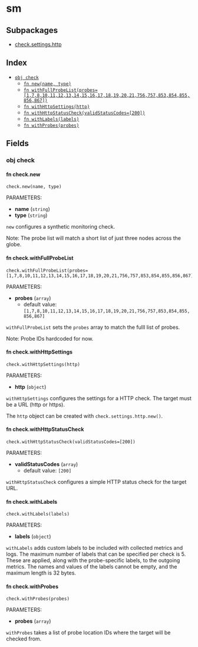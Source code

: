 # sm



## Subpackages

* [check.settings.http](check/settings/http/index.md)

## Index

* [`obj check`](#obj-check)
  * [`fn new(name, type)`](#fn-checknew)
  * [`fn withFullProbeList(probes=[1,7,8,10,11,12,13,14,15,16,17,18,19,20,21,756,757,853,854,855,856,867])`](#fn-checkwithfullprobelist)
  * [`fn withHttpSettings(http)`](#fn-checkwithhttpsettings)
  * [`fn withHttpStatusCheck(validStatusCodes=[200])`](#fn-checkwithhttpstatuscheck)
  * [`fn withLabels(labels)`](#fn-checkwithlabels)
  * [`fn withProbes(probes)`](#fn-checkwithprobes)

## Fields

### obj check


#### fn check.new

```jsonnet
check.new(name, type)
```

PARAMETERS:

* **name** (`string`)
* **type** (`string`)

`new` configures a synthetic monitoring check.

Note: The probe list will match a short list of just three nodes across the globe.

#### fn check.withFullProbeList

```jsonnet
check.withFullProbeList(probes=[1,7,8,10,11,12,13,14,15,16,17,18,19,20,21,756,757,853,854,855,856,867])
```

PARAMETERS:

* **probes** (`array`)
   - default value: `[1,7,8,10,11,12,13,14,15,16,17,18,19,20,21,756,757,853,854,855,856,867]`

`withFullProbeList` sets the `probes` array to match the fulll list of probes.

Note: Probe IDs hardcoded for now.

#### fn check.withHttpSettings

```jsonnet
check.withHttpSettings(http)
```

PARAMETERS:

* **http** (`object`)

`withHttpSettings` configures the settings for a HTTP check. The target must be a URL (http or https).

The `http` object can be created with `check.settings.http.new()`.

#### fn check.withHttpStatusCheck

```jsonnet
check.withHttpStatusCheck(validStatusCodes=[200])
```

PARAMETERS:

* **validStatusCodes** (`array`)
   - default value: `[200]`

`withHttpStatusCheck` configures a simple HTTP status check for the target URL.

#### fn check.withLabels

```jsonnet
check.withLabels(labels)
```

PARAMETERS:

* **labels** (`object`)

`withLabels` adds custom labels to be included with collected metrics and logs. The maximum number of labels that can be specified per check is 5. These are applied, along with the probe-specific labels, to the outgoing metrics. The names and values of the labels cannot be empty, and the maximum length is 32 bytes.

#### fn check.withProbes

```jsonnet
check.withProbes(probes)
```

PARAMETERS:

* **probes** (`array`)

`withProbes` takes a list of probe location IDs where the target will be checked from.
